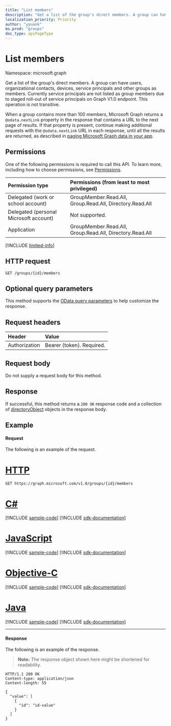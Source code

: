 ```yaml
---
title: "List members"
description: "Get a list of the group's direct members. A group can have users, organizational contacts, devices, service principals and other groups as members."
localization_priority: Priority
author: "yyuank"
ms.prod: "groups"
doc_type: apiPageType
---
```


# List members

Namespace: microsoft.graph

Get a list of the group's direct members. A group can have users, organizational contacts, devices, service principals and other groups as members. Currently service principals are not listed as group members due to staged roll-out of service principals on Graph V1.0 endpoint. This operation is not transitive.

When a group contains more than 100 members, Microsoft Graph returns a `@odata.nextLink` property in the response that contains a URL to the next page of results. If that property is present, continue making additional requests with the `@odata.nextLink` URL in each response, until all the results are returned, as described in [paging Microsoft Graph data in your app](/graph/paging).

## Permissions
One of the following permissions is required to call this API. To learn more, including how to choose permissions, see [Permissions](/graph/permissions-reference).

|Permission type      | Permissions (from least to most privileged)              |
|:--------------------|:---------------------------------------------------------|
|Delegated (work or school account) | GroupMember.Read.All, Group.Read.All, Directory.Read.All  |
|Delegated (personal Microsoft account) | Not supported.    |
|Application | GroupMember.Read.All, Group.Read.All, Directory.Read.All |

[!INCLUDE [limited-info](../../includes/limited-info.md)]

## HTTP request
<!-- { "blockType": "ignored" } -->
```http
GET /groups/{id}/members
```

## Optional query parameters
This method supports the [OData query parameters](/graph/query-parameters) to help customize the response.

## Request headers
| Header       | Value |
|:-----------|:----------|
| Authorization  | Bearer {token}. Required. |

## Request body
Do not supply a request body for this method.

## Response
If successful, this method returns a `200 OK` response code and a collection of [directoryObject](../resources/directoryobject.md) objects in the response body.

## Example
#### Request
The following is an example of the request.

# [HTTP](#tab/http)
<!-- {
  "blockType": "request",
  "name": "get_group_members"
}-->
```msgraph-interactive
GET https://graph.microsoft.com/v1.0/groups/{id}/members
```
# [C#](#tab/csharp)
[!INCLUDE [sample-code](../includes/snippets/csharp/get-group-members-csharp-snippets.md)]
[!INCLUDE [sdk-documentation](../includes/snippets/snippets-sdk-documentation-link.md)]

# [JavaScript](#tab/javascript)
[!INCLUDE [sample-code](../includes/snippets/javascript/get-group-members-javascript-snippets.md)]
[!INCLUDE [sdk-documentation](../includes/snippets/snippets-sdk-documentation-link.md)]

# [Objective-C](#tab/objc)
[!INCLUDE [sample-code](../includes/snippets/objc/get-group-members-objc-snippets.md)]
[!INCLUDE [sdk-documentation](../includes/snippets/snippets-sdk-documentation-link.md)]

# [Java](#tab/java)
[!INCLUDE [sample-code](../includes/snippets/java/get-group-members-java-snippets.md)]
[!INCLUDE [sdk-documentation](../includes/snippets/snippets-sdk-documentation-link.md)]

---


#### Response
The following is an example of the response.
>**Note:** The response object shown here might be shortened for readability. 
<!-- {
  "blockType": "response",
  "truncated": true,
  "@odata.type": "microsoft.graph.directoryObject",
  "isCollection": true
} -->
```http
HTTP/1.1 200 OK
Content-type: application/json
Content-length: 55

{
  "value": [
    {
      "id": "id-value"
    }
  ]
}
```

<!-- uuid: 8fcb5dbc-d5aa-4681-8e31-b001d5168d79
2015-10-25 14:57:30 UTC -->
<!-- {
  "type": "#page.annotation",
  "description": "List members",
  "keywords": "",
  "section": "documentation",
  "tocPath": "",
  "suppressions": [
  ]
}-->


